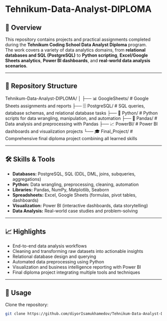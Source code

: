 # Tehnikum-Data-Analyst-DIPLOMA

## 📌 Overview
This repository contains projects and practical assignments completed during the **Tehnikum Coding School Data Analyst Diploma** program.  
The work covers a variety of data analytics domains, from **relational databases and SQL (PostgreSQL)** to **Python scripting**, **Excel/Google Sheets analytics**, **Power BI dashboards**, and **real-world data analysis scenarios**.

---

## 📂 Repository Structure

Tehnikum-Data-Analyst-DIPLOMA/
│
├── 📊 GoogleSheets/      # Google Sheets assignments and reports
├── 🗄️ PostgreSQL/         # SQL queries, database schemas, and relational database tasks
├── 🐍 Python/             # Python scripts for data wrangling, manipulation, and automation
├── 🐼 Pandas/              # Data analysis and preprocessing with Pandas
├── 📈 PowerBI/            # Power BI dashboards and visualization projects
└── 🎓 Final_Project/      # Comprehensive final diploma project combining all learned skills


---

## 🛠️ Skills & Tools
- **Databases:** PostgreSQL, SQL (DDL, DML, joins, subqueries, aggregations)
- **Python:** Data wrangling, preprocessing, cleaning, automation
- **Libraries:** Pandas, NumPy, Matplotlib, Seaborn
- **Spreadsheets:** Excel, Google Sheets (formulas, pivot tables, dashboards)
- **Visualization:** Power BI (interactive dashboards, data storytelling)
- **Data Analysis:** Real-world case studies and problem-solving

---

## 📈 Highlights
- End-to-end data analysis workflows
- Cleaning and transforming raw datasets into actionable insights
- Relational database design and querying
- Automated data preprocessing using Python
- Visualization and business intelligence reporting with Power BI
- Final diploma project integrating multiple tools and techniques

---

## 🚀 Usage
Clone the repository:
```bash
git clone https://github.com/diyorIsamukhamedov/Tehnikum-Data-Analyst-DIPLOMA.git
